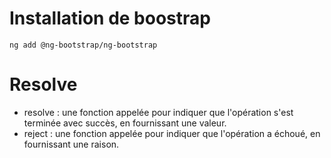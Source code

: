 # Installation de boostrap
```
ng add @ng-bootstrap/ng-bootstrap
```
# Resolve
- resolve : une fonction appelée pour indiquer que l'opération s'est terminée avec succès, en fournissant une valeur.
- reject : une fonction appelée pour indiquer que l'opération a échoué, en fournissant une raison.
